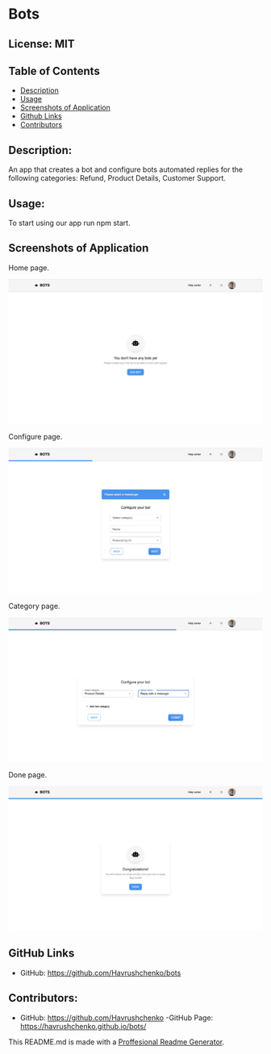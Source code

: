 # Bots
  ## License: MIT
  ### 
  ## Table of Contents
  - [Description](#description)
  - [Usage](#usage)
  - [Screenshots of Application](#screenshots-of-application)
  - [Github Links](#github-links)
  - [Contributors](#contributors)

  ## Description:
  An app that creates a bot and configure bots automated replies for the following categories: Refund, Product Details, Customer Support.

  ## Usage:
  To start using our app run npm start. 

  ## Screenshots of Application

  Home page.

  ![Home page](./src/assets/img/start-page.png)

  Configure page.

  ![Configure pages](./src/assets/img/configure-page.png)

  Category page.

  ![Category page](./src/assets/img/category-page.png)

  Done page.

  ![Done page](./src/assets/img/done-page.png)

  ## GitHub Links
  - GitHub: https://github.com/Havrushchenko/bots

  ## Contributors:
  - GitHub: https://github.com/Havrushchenko
  -GitHub Page: https://havrushchenko.github.io/bots/

  This README.md is made with a [Proffesional Readme Generator](https://github.com/Havrushchenko/proffesional-readme-generator).
